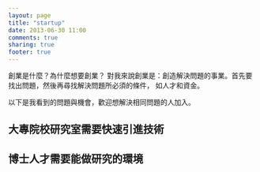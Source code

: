 ```yaml
---
layout: page
title: "startup"
date: 2013-06-30 11:00
comments: true
sharing: true
footer: true
---
```

創業是什麼？為什麼想要創業？
對我來說創業是：創造解決問題的事業。首先要找出問題，然後再尋找解決問題所必須的條件，
如人才和資金。

以下是我看到的問題與機會，歡迎想解決相同問題的人加入。

## 大專院校研究室需要快速引進技術

## 博士人才需要能做研究的環境
